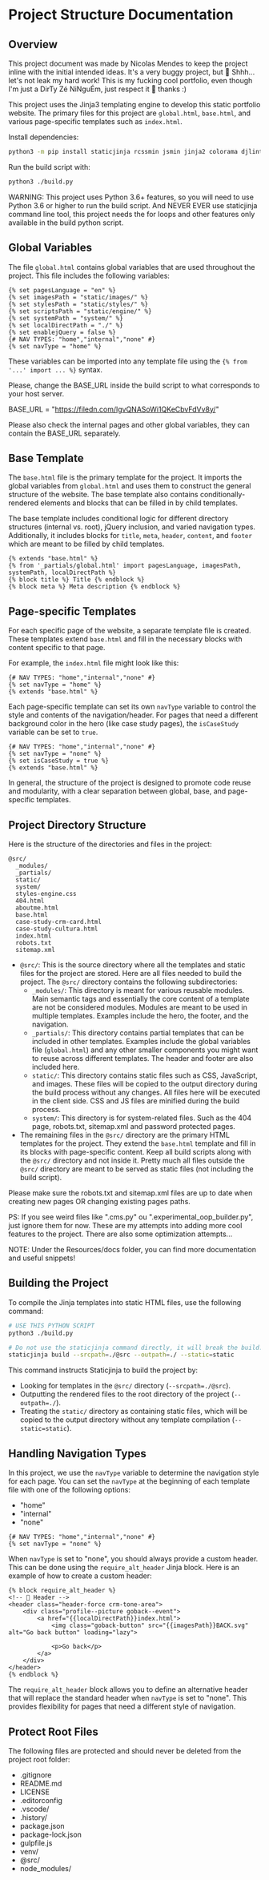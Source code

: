 # Project Structure Documentation

## Overview

This project document was made by Nicolas Mendes to keep the project inline with the initial intended ideas. It's a very buggy project, but 🤫 Shhh... let's not leak my hard work! This is my fucking cool portfolio, even though I'm just a DirTy Zé NiNguÉm, just respect it 💩 thanks :)

This project uses the Jinja3 templating engine to develop this static portfolio website. The primary files for this project are `global.html`, `base.html`, and various page-specific templates such as `index.html`.

Install dependencies:

```bash
python3 -m pip install staticjinja rcssmin jsmin jinja2 colorama djlint htmlmin
```

Run the build script with:

```bash
python3 ./build.py
```

WARNING: This project uses Python 3.6+ features, so you will need to use Python 3.6 or higher to run the build script. And NEVER EVER use staticjinja command line tool, this project needs the for loops and other features only available in the build python script.

## Global Variables

The file `global.html` contains global variables that are used throughout the project. This file includes the following variables:

```jinja
{% set pagesLanguage = "en" %}
{% set imagesPath = "static/images/" %}
{% set stylesPath = "static/styles/" %}
{% set scriptsPath = "static/engine/" %}
{% set systemPath = "system/" %}
{% set localDirectPath = "./" %}
{% set enablejQuery = false %}
{# NAV TYPES: "home","internal","none" #}
{% set navType = "home" %}
```

These variables can be imported into any template file using the `{% from '...' import ... %}` syntax.

Please, change the BASE_URL inside the build script to what corresponds to your host server.

BASE_URL = "https://filedn.com/lgvQNASoWi1QKeCbvFdVv8y/"

Please also check the internal pages and other global variables, they can contain the BASE_URL separately.

## Base Template

The `base.html` file is the primary template for the project. It imports the global variables from `global.html` and uses them to construct the general structure of the website. The base template also contains conditionally-rendered elements and blocks that can be filled in by child templates.

The base template includes conditional logic for different directory structures (internal vs. root), jQuery inclusion, and varied navigation types. Additionally, it includes blocks for `title`, `meta`, `header`, `content`, and `footer` which are meant to be filled by child templates.

```jinja
{% extends "base.html" %}
{% from '_partials/global.html' import pagesLanguage, imagesPath, systemPath, localDirectPath %}
{% block title %} Title {% endblock %}
{% block meta %} Meta description {% endblock %}
```

## Page-specific Templates

For each specific page of the website, a separate template file is created. These templates extend `base.html` and fill in the necessary blocks with content specific to that page.

For example, the `index.html` file might look like this:

```jinja
{# NAV TYPES: "home","internal","none" #}
{% set navType = "home" %}
{% extends "base.html" %}
```

Each page-specific template can set its own `navType` variable to control the style and contents of the navigation/header. For pages that need a different background color in the hero (like case study pages), the `isCaseStudy` variable can be set to `true`.

```jinja
{# NAV TYPES: "home","internal","none" #}
{% set navType = "none" %}
{% set isCaseStudy = true %}
{% extends "base.html" %}
```

In general, the structure of the project is designed to promote code reuse and modularity, with a clear separation between global, base, and page-specific templates.

## Project Directory Structure

Here is the structure of the directories and files in the project:

```
@src/
  _modules/
  _partials/
  static/
  system/
  styles-engine.css
  404.html
  aboutme.html
  base.html
  case-study-crm-card.html
  case-study-cultura.html
  index.html
  robots.txt
  sitemap.xml
```

- `@src/`: This is the source directory where all the templates and static files for the project are stored. Here are all files needed to build the project. The `@src/` directory contains the following subdirectories:
  - `_modules/`: This directory is meant for various reusable modules. Main semantic tags and essentially the core content of a template are not be considered modules. Modules are meant to be used in multiple templates. Examples include the hero, the footer, and the navigation.
  - `_partials/`: This directory contains partial templates that can be included in other templates. Examples include the global variables file (`global.html`) and any other smaller components you might want to reuse across different templates. The header and footer are also included here.
  - `static/`: This directory contains static files such as CSS, JavaScript, and images. These files will be copied to the output directory during the build process without any changes. All files here will be executed in the client side. CSS and JS files are minified during the build process.
  - `system/`: This directory is for system-related files. Such as the 404 page, robots.txt, sitemap.xml and password protected pages.
- The remaining files in the `@src/` directory are the primary HTML templates for the project. They extend the `base.html` template and fill in its blocks with page-specific content. Keep all build scripts along with the `@src/` directory and not inside it. Pretty much all files outside the `@src/` directory are meant to be served as static files (not including the build script).

Please make sure the robots.txt and sitemap.xml files are up to date when creating new pages OR changing existing pages paths.

PS: If you see weird files like ".cms.py" ou ".experimental_oop_builder.py", just ignore them for now. These are my attempts into adding more cool features to the project. There are also some optimization attempts...

NOTE: Under the Resources/docs folder, you can find more documentation and useful snippets!

## Building the Project

To compile the Jinja templates into static HTML files, use the following command:

```bash
# USE THIS PYTHON SCRIPT
python3 ./build.py

# Do not use the staticjinja command directly, it will break the build.
staticjinja build --srcpath=./@src --outpath=./ --static=static
```

This command instructs Staticjinja to build the project by:

- Looking for templates in the `@src/` directory (`--srcpath=./@src`).
- Outputting the rendered files to the root directory of the project (`--outpath=./`).
- Treating the `static/` directory as containing static files, which will be copied to the output directory without any template compilation (`--static=static`).

## Handling Navigation Types

In this project, we use the `navType` variable to determine the navigation style for each page. You can set the `navType` at the beginning of each template file with one of the following options:

- "home"
- "internal"
- "none"

```jinja
{# NAV TYPES: "home","internal","none" #}
{% set navType = "none" %}
```

When `navType` is set to "none", you should always provide a custom header. This can be done using the `require_alt_header` Jinja block. Here is an example of how to create a custom header:

```jinja
{% block require_alt_header %}
<!-- 🤡 Header -->
<header class="header-force crm-tone-area">
    <div class="profile--picture goback--event">
        <a href="{{localDirectPath}}index.html">
            <img class="goback-button" src="{{imagesPath}}BACK.svg" alt="Go back button" loading="lazy">

            <p>Go back</p>
        </a>
    </div>
</header>
{% endblock %}
```

The `require_alt_header` block allows you to define an alternative header that will replace the standard header when `navType` is set to "none". This provides flexibility for pages that need a different style of navigation.

## Protect Root Files

The following files are protected and should never be deleted from the project root folder:

- .gitignore
- README.md
- LICENSE
- .editorconfig
- .vscode/
- .history/
- package.json
- package-lock.json
- gulpfile.js
- venv/
- @src/
- node_modules/
